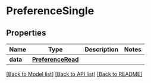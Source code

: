 # PreferenceSingle

## Properties
Name | Type | Description | Notes
------------ | ------------- | ------------- | -------------
**data** | [**PreferenceRead**](PreferenceRead.md) |  | 

[[Back to Model list]](../README.md#documentation-for-models) [[Back to API list]](../README.md#documentation-for-api-endpoints) [[Back to README]](../README.md)


